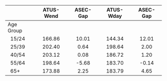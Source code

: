 
|                      |    ATUS-Wend |     ASEC-Gap |    ATUS-Wday |     ASEC-Gap |
| -------------------- | :----------: | :----------: | :----------: | :----------: |
| Age Group            |              |              |              |              |
| &nbsp;&nbsp;15/24    |       166.86 |        10.01 |       144.34 |        12.01 |
| &nbsp;&nbsp;25/39    |       202.40 |         0.64 |       198.64 |         2.00 |
| &nbsp;&nbsp;40/54    |       203.12 |         0.08 |       186.72 |         1.20 |
| &nbsp;&nbsp;55/64    |       198.64 |        -5.68 |       183.70 |        -0.14 |
| &nbsp;&nbsp;65+      |       173.88 |         2.25 |       183.79 |         4.65 |

